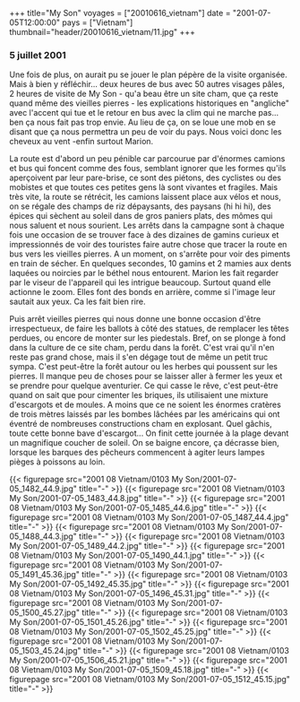 +++
title="My Son"
voyages = ["20010616_vietnam"]
date = "2001-07-05T12:00:00"
pays = ["Vietnam"]
thumbnail="header/20010616_vietnam/11.jpg"
+++
### 5 juillet 2001

Une fois de plus, on aurait pu se jouer le plan pépère de la visite organisée. 
Mais à bien y réfléchir... deux heures de bus avec 50 autres visages pâles, 
2 heures de visite de My Son - qu'a beau être un site cham, que ça reste quand 
même des vieilles pierres - les explications historiques en "angliche" avec 
l'accent qui tue et le retour en bus avec la clim qui ne marche pas... ben ça 
nous fait pas trop envie. Au lieu de ça, on se loue une mob en se disant que 
ça nous permettra un peu de voir du pays. Nous voici donc les cheveux au vent 
-enfin surtout Marion.

La route est d'abord un peu pénible car parcourue par d'énormes camions et 
bus qui foncent comme des fous, semblant ignorer que les formes qu'ils aperçoivent 
par leur pare-brise, ce sont des piétons, des cyclistes ou des mobistes et que 
toutes ces petites gens là sont vivantes et fragiles. Mais très vite, la route 
se rétrécit, les camions laissent place aux vélos et nous, on se régale des 
champs de riz dépaysants, des paysans (hi hi hi), des épices qui sèchent au 
soleil dans de gros paniers plats, des mômes qui nous saluent et nous sourient. 
Les arrêts dans la campagne sont à chaque fois une occasion de se trouver face 
à des dizaines de gamins curieux et impressionnés de voir des touristes faire 
autre chose que tracer la route en bus vers les vieilles pierres. A un moment, 
on s'arrête pour voir des piments en train de sécher. En quelques secondes, 
10 gamins et 2 mamies aux dents laquées ou noircies par le béthel nous entourent. 
Marion les fait regarder par le viseur de l'appareil qui les intrigue beaucoup. 
Surtout quand elle actionne le zoom. Elles font des bonds en arrière, comme 
si l'image leur sautait aux yeux. Ca les fait bien rire. 

Puis arrêt vieilles pierres qui nous donne une bonne occasion d'être irrespectueux, 
de faire les ballots à côté des statues, de remplacer les têtes perdues, ou 
encore de monter sur les piedestals. Bref, on se plonge à fond dans la culture 
de ce site cham, perdu dans la forêt. C'est vrai qu'il n'en reste pas grand 
chose, mais il s'en dégage tout de même un petit truc sympa. C'est peut-être 
la forêt autour ou les herbes qui poussent sur les pierres. Il manque peu de 
choses pour se laisser aller à fermer les yeux et se prendre pour quelque aventurier. 
Ce qui casse le rêve, c'est peut-être quand on sait que pour cimenter les briques, 
ils utilisaient une mixture d'escargots et de moules. A moins que ce ne soient 
les énormes cratères de trois mètres laissés par les bombes lâchées par les 
américains qui ont éventré de nombreuses constructions cham en explosant. Quel 
gâchis, toute cette bonne bave d'escargot... On finit cette journée à la plage 
devant un magnifique coucher de soleil. On se baigne encore, ça décrasse bien, 
lorsque les barques des pêcheurs commencent à agiter leurs lampes pièges à poissons 
au loin.


<div id="TOTO">{{< figurepage src="2001 08 Vietnam/0103 My Son/2001-07-05_1482_44.9.jpg" title="-"  >}}
{{< figurepage src="2001 08 Vietnam/0103 My Son/2001-07-05_1483_44.8.jpg" title="-"  >}}
{{< figurepage src="2001 08 Vietnam/0103 My Son/2001-07-05_1485_44.6.jpg" title="-"  >}}
{{< figurepage src="2001 08 Vietnam/0103 My Son/2001-07-05_1487_44.4.jpg" title="-"  >}}
{{< figurepage src="2001 08 Vietnam/0103 My Son/2001-07-05_1488_44.3.jpg" title="-"  >}}
{{< figurepage src="2001 08 Vietnam/0103 My Son/2001-07-05_1489_44.2.jpg" title="-"  >}}
{{< figurepage src="2001 08 Vietnam/0103 My Son/2001-07-05_1490_44.1.jpg" title="-"  >}}
{{< figurepage src="2001 08 Vietnam/0103 My Son/2001-07-05_1491_45.36.jpg" title="-"  >}}
{{< figurepage src="2001 08 Vietnam/0103 My Son/2001-07-05_1492_45.35.jpg" title="-"  >}}
{{< figurepage src="2001 08 Vietnam/0103 My Son/2001-07-05_1496_45.31.jpg" title="-"  >}}
{{< figurepage src="2001 08 Vietnam/0103 My Son/2001-07-05_1500_45.27.jpg" title="-"  >}}
{{< figurepage src="2001 08 Vietnam/0103 My Son/2001-07-05_1501_45.26.jpg" title="-"  >}}
{{< figurepage src="2001 08 Vietnam/0103 My Son/2001-07-05_1502_45.25.jpg" title="-"  >}}
{{< figurepage src="2001 08 Vietnam/0103 My Son/2001-07-05_1503_45.24.jpg" title="-"  >}}
{{< figurepage src="2001 08 Vietnam/0103 My Son/2001-07-05_1506_45.21.jpg" title="-"  >}}
{{< figurepage src="2001 08 Vietnam/0103 My Son/2001-07-05_1509_45.18.jpg" title="-"  >}}
{{< figurepage src="2001 08 Vietnam/0103 My Son/2001-07-05_1512_45.15.jpg" title="-"  >}}
</DIV>

